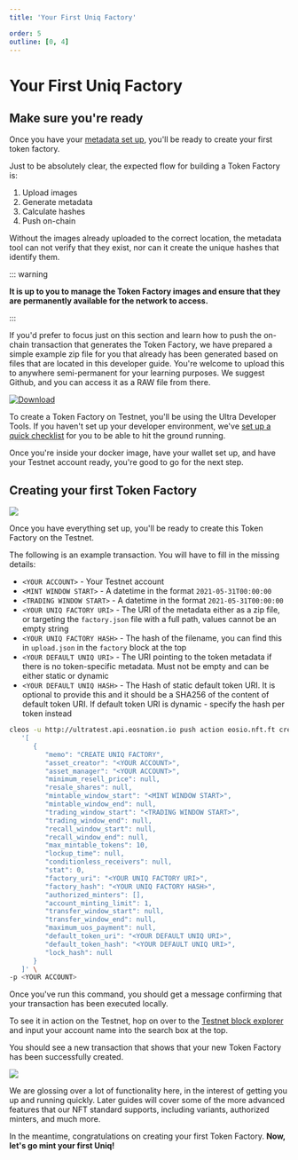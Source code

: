 ```yaml
---
title: 'Your First Uniq Factory'

order: 5
outline: [0, 4]
---
```


# Your First Uniq Factory

## Make sure you're ready

Once you have your [metadata set up](./creatingmetadata.md), you'll be ready to create your first token factory.

Just to be absolutely clear, the expected flow for building a Token Factory is:

1. Upload images
2. Generate metadata
3. Calculate hashes
4. Push on-chain

Without the images already uploaded to the correct location, the metadata tool can not verify that they exist, nor can it create the unique hashes that identify them.

::: warning

**It is up to you to manage the Token Factory images and ensure that they are permanently available for the network to access.**

:::

If you'd prefer to focus just on this section and learn how to push the on-chain transaction that generates the Token Factory, we have prepared a simple example zip file for you that already has been generated based on files that are located in this developer guide. You're welcome to upload this to anywhere semi-permanent for your learning purposes. We suggest Github, and you can access it as a RAW file from there.

[![Download](/images/token-factories/download.png)](/zip/example_token_factory.zip)

To create a Token Factory on Testnet, you'll be using the Ultra Developer Tools. If you haven't set up your developer environment, we've [set up a quick checklist](./yourdevelopmentenv.md) for you to be able to hit the ground running.

Once you're inside your docker image, have your wallet set up, and have your Testnet account ready, you're good to go for the next step.

## Creating your first Token Factory

![](/images/token-factories/new-token-factory.png)

Once you have everything set up, you'll be ready to create this Token Factory on the Testnet.

The following is an example transaction. You will have to fill in the missing details:

-   `<YOUR ACCOUNT>` - Your Testnet account
-   `<MINT WINDOW START>` - A datetime in the format `2021-05-31T00:00:00`
-   `<TRADING WINDOW START>` - A datetime in the format `2021-05-31T00:00:00`
-   `<YOUR UNIQ FACTORY URI>` - The URI of the metadata either as a zip file, or targeting the `factory.json` file with a full path, values cannot be an empty string
-   `<YOUR UNIQ FACTORY HASH>` - The hash of the filename, you can find this in `upload.json` in the `factory` block at the top
-   `<YOUR DEFAULT UNIQ URI>` - The URI pointing to the token metadata if there is no token-specific metadata. Must not be empty and can be either static or dynamic
-   `<YOUR DEFAULT UNIQ HASH>` - The Hash of static default token URI. It is optional to provide this and it should be a SHA256 of the content of default token URI. If default token URI is dynamic - specify the hash per token instead

```sh
cleos -u http://ultratest.api.eosnation.io push action eosio.nft.ft create.b \
   '[
      {
         "memo": "CREATE UNIQ FACTORY",
         "asset_creator": "<YOUR ACCOUNT>",
         "asset_manager": "<YOUR ACCOUNT>",
         "minimum_resell_price": null,
         "resale_shares": null,
         "mintable_window_start": "<MINT WINDOW START>",
         "mintable_window_end": null,
         "trading_window_start": "<TRADING WINDOW START>",
         "trading_window_end": null,
         "recall_window_start": null,
         "recall_window_end": null,
         "max_mintable_tokens": 10,
         "lockup_time": null,
         "conditionless_receivers": null,
         "stat": 0,
         "factory_uri": "<YOUR UNIQ FACTORY URI>",
         "factory_hash": "<YOUR UNIQ FACTORY HASH>",
         "authorized_minters": [],
         "account_minting_limit": 1,
         "transfer_window_start": null,
         "transfer_window_end": null,
         "maximum_uos_payment": null,
         "default_token_uri": "<YOUR DEFAULT UNIQ URI>",
         "default_token_hash": "<YOUR DEFAULT UNIQ URI>",
         "lock_hash": null
      }
   ]' \
-p <YOUR ACCOUNT>
```

Once you've run this command, you should get a message confirming that your transaction has been executed locally.

To see it in action on the Testnet, hop on over to the [Testnet block explorer](https://explorer.testnet.ultra.io/) and input your account name into the search box at the top.

You should see a new transaction that shows that your new Token Factory has been successfully created.

![](/images/token-factories/create_success.png)

We are glossing over a lot of functionality here, in the interest of getting you up and running quickly. Later guides will cover some of the more advanced features that our NFT standard supports, including variants, authorized minters, and much more.

In the meantime, congratulations on creating your first Token Factory. **Now, let's go mint your first Uniq!**
